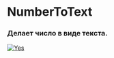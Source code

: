 # NumberToText
<h3>Делает число в виде текста.</h3>

<a href='https://hostingkartinok.com/show-image.php?id=7ec92a705603effe0d072e1fffa9246a' title='бесплатный хостинг изображений'><img src='https://s8.hostingkartinok.com/uploads/thumbs/2020/03/7ec92a705603effe0d072e1fffa9246a.png' alt='Yes' /></a>
